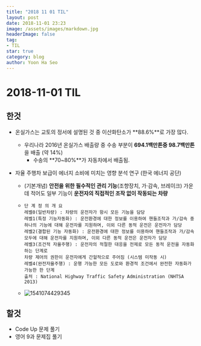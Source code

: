 ```yaml
---
title: "2018 11 01 TIL"
layout: post
date: 2018-11-01 23:23
image: /assets/images/markdown.jpg
headerImage: false
tag:
- TIL
star: true
category: blog
author: Yoon Ha Seo
---
```


# 2018-11-01 TIL

## 한것

- 온실가스는 교토의 정서에 설명된 것 중 이산화탄소가 **88.6%**로 가장 많다.
  - 우리나라 2016년 온실가스 배출량 중 수송 부분이 **694.1백만톤중 98.7백만톤**을 배출 (약 14%)
    - 수송의 **70~80%**가 자동차에서 배출됨.

- 자율 주행차 보급이 에너지 소비에 미치는 영향 분석 연구  (한국 에너지 공단)

  - (기본개념) **안전을 위한 필수적인 관리 기능**(조향장치, 가·감속, 브레이크) 가운데 적어도 일부 기능이 **운전자의 직접적인 조작 없이 작동되는 차량**

  - ```
    단 계 정 의 개 요
    레벨0(일반차량) : 차량의 운전자가 항시 모든 기능을 담당
    레벨1(특정 기능자동화) : 운전환경에 대한 정보를 이용하여 핸들조작과 가/감속 중 하나의 기능에 대해 운전자를 지원하며, 이외 다른 동적 운전은 운전자가 담당
    레벨2(결합된 기능 자동화) : 운전환경에 대한 정보를 이용하여 핸들조작과 가/감속 모두에 대해 운전자를 지원하며, 이외 다른 동적 운전은 운전자가 담당
    레벨3(조건적 자율주행) : 운전자의 적절한 대응을 전제로 모든 동적 운전을 자동화하는 단계로
    차량 제어의 권한이 운전자에게 간헐적으로 주어짐 (시스템 미작동 시)
    레벨4(완전자율주행) : 운행 가능한 모든 도로와 환경적 조건에서 완전한 자동화가 가능한 한 단계
    출처 : National Highway Traffic Safety Administration (NHTSA 2013)
    ```

  - ![1541074429345](https://user-images.githubusercontent.com/44470752/47860839-dea7ba80-de34-11e8-9253-7ea87e8e27de.PNG)

## 할것

- Code Up 문제 풀기
- 영어 9과 문제집 풀기